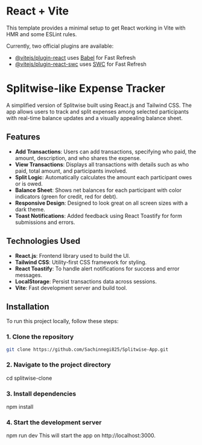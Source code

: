 # React + Vite

This template provides a minimal setup to get React working in Vite with HMR and some ESLint rules.

Currently, two official plugins are available:

- [@vitejs/plugin-react](https://github.com/vitejs/vite-plugin-react/blob/main/packages/plugin-react/README.md) uses [Babel](https://babeljs.io/) for Fast Refresh
- [@vitejs/plugin-react-swc](https://github.com/vitejs/vite-plugin-react-swc) uses [SWC](https://swc.rs/) for Fast Refresh

# Splitwise-like Expense Tracker

A simplified version of Splitwise built using React.js and Tailwind CSS. The app allows users to track and split expenses among selected participants with real-time balance updates and a visually appealing balance sheet.

## Features

- **Add Transactions**: Users can add transactions, specifying who paid, the amount, description, and who shares the expense.
- **View Transactions**: Displays all transactions with details such as who paid, total amount, and participants involved.
- **Split Logic**: Automatically calculates the amount each participant owes or is owed.
- **Balance Sheet**: Shows net balances for each participant with color indicators (green for credit, red for debt).
- **Responsive Design**: Designed to look great on all screen sizes with a dark theme.
- **Toast Notifications**: Added feedback using React Toastify for form submissions and errors.

## Technologies Used

- **React.js**: Frontend library used to build the UI.
- **Tailwind CSS**: Utility-first CSS framework for styling.
- **React Toastify**: To handle alert notifications for success and error messages.
- **LocalStorage**: Persist transactions data across sessions.
- **Vite**: Fast development server and build tool.

## Installation

To run this project locally, follow these steps:

### 1. Clone the repository

```bash
git clone https://github.com/Sachinnegi825/Splitwise-App.git
```

### 2. Navigate to the project directory

cd splitwise-clone

### 3. Install dependencies

npm install

### 4. Start the development server

npm run dev
This will start the app on http://localhost:3000.
